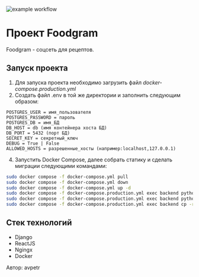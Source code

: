 ![example workflow](https://github.com/avpetr/foodgram/actions/workflows/workflow.yml/badge.svg)
# Проект Foodgram
Foodgram - соцсеть для рецептов.
## Запуск проекта
1. Для запуска проекта необходимо загрузить файл _docker-compose.production.yml_
2. Создать файл .env в той же директории и заполнить следующим образом:
```
POSTGRES_USER = имя_пользователя
POSTGRES_PASSWORD = пароль
POSTGRES_DB = имя_БД
DB_HOST = db (имя контейнера хоста БД)
DB_PORT = 5432 (порт БД)
SECRET_KEY = секретный_ключ
DEBUG = True | False
ALLOWED_HOSTS = разрешенные_хосты (например:localhost,127.0.0.1)
```
4. Запустить Docker Compose, далее собрать статику и сделать миграции следующими командами:
```bash
sudo docker compose -f docker-compose.yml pull
sudo docker compose -f docker-compose.yml down
sudo docker compose -f docker-compose.yml up -d
sudo docker compose -f docker-compose.production.yml exec backend python manage.py migrate
sudo docker compose -f docker-compose.production.yml exec backend python manage.py collectstatic
sudo docker compose -f docker-compose.production.yml exec backend cp -r /app/collected_static/. /backend_static/static/
```
## Стек технологий
- Django
- ReactJS
- Ngingx
- Docker


 Автор: avpetr
